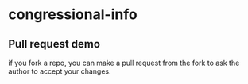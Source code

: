 # congressional-info


## Pull request demo

if you fork a repo, you can make a pull request from the fork to ask the author to accept your changes.
